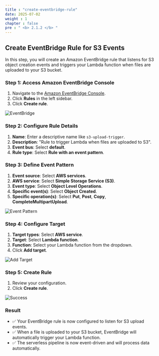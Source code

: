 ```yaml
---
title : "create-eventbridge-rule"
date: 2025-07-02
weight : 1
chapter : false
pre : " <b> 2.1.2 </b> "
---
```


## Create EventBridge Rule for S3 Events

In this step, you will create an Amazon EventBridge rule that listens for S3 object creation events and triggers your Lambda function when files are uploaded to your S3 bucket.

### Step 1: Access Amazon EventBridge Console

1. Navigate to the [Amazon EventBridge Console](https://console.aws.amazon.com/events/).
2. Click **Rules** in the left sidebar.
3. Click **Create rule**.

![EventBridge](/workshop_Pipeline/images/taoRuler.jpg)

### Step 2: Configure Rule Details

1. **Name**: Enter a descriptive name like `s3-upload-trigger`.
2. **Description**: "Rule to trigger Lambda when files are uploaded to S3".
3. **Event bus**: Select **default**.
4. **Rule type**: Select **Rule with an event pattern**.

### Step 3: Define Event Pattern

1. **Event source**: Select **AWS services**.
2. **AWS service**: Select **Simple Storage Service (S3)**.
3. **Event type**: Select **Object Level Operations**.
4. **Specific event(s)**: Select **Object Created**.
5. **Specific operation(s)**: Select **Put**, **Post**, **Copy**, **CompleteMultipartUpload**.

![Event Pattern](/workshop_Pipeline/images/ruler2.jpg)

### Step 4: Configure Target

1. **Target types**: Select **AWS service**.
2. **Target**: Select **Lambda function**.
3. **Function**: Select your Lambda function from the dropdown.
4. Click **Add target**.

![Add Target](/workshop_Pipeline/images/ruler3.jpg)

### Step 5: Create Rule

1. Review your configuration.
2. Click **Create rule**.

![Success](/workshop_Pipeline/images/ruler1.jpg)

### Result

- ✅ Your EventBridge rule is now configured to listen for S3 upload events.
- ✅ When a file is uploaded to your S3 bucket, EventBridge will automatically trigger your Lambda function.
- ✅ The serverless pipeline is now event-driven and will process data automatically.